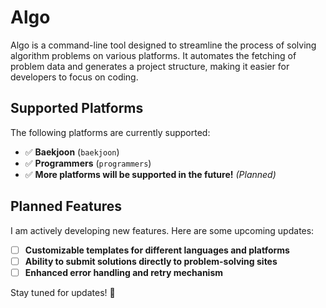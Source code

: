 # Algo

Algo is a command-line tool designed to streamline the process of solving algorithm problems on various platforms. It automates the fetching of problem data and generates a project structure, making it easier for developers to focus on coding.

## Supported Platforms

The following platforms are currently supported:

- ✅ **Baekjoon** (`baekjoon`)
- ✅ **Programmers** (`programmers`)
- ✅ **More platforms will be supported in the future!** *(Planned)*

## Planned Features
I am actively developing new features. Here are some upcoming updates:

- [ ] **Customizable templates for different languages and platforms**
- [ ] **Ability to submit solutions directly to problem-solving sites**
- [ ] **Enhanced error handling and retry mechanism**

Stay tuned for updates! 🚀

